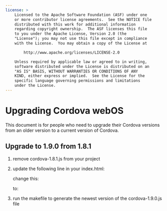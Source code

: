 ```yaml
---
license: >
    Licensed to the Apache Software Foundation (ASF) under one
    or more contributor license agreements.  See the NOTICE file
    distributed with this work for additional information
    regarding copyright ownership.  The ASF licenses this file
    to you under the Apache License, Version 2.0 (the
    "License"); you may not use this file except in compliance
    with the License.  You may obtain a copy of the License at

        http://www.apache.org/licenses/LICENSE-2.0

    Unless required by applicable law or agreed to in writing,
    software distributed under the License is distributed on an
    "AS IS" BASIS, WITHOUT WARRANTIES OR CONDITIONS OF ANY
    KIND, either express or implied.  See the License for the
    specific language governing permissions and limitations
    under the License.
---
```


Upgrading Cordova webOS
=======================

This document is for people who need to upgrade their Cordova versions from an older version to a current version of Cordova.

## Upgrade to 1.9.0 from 1.8.1 ##

1. remove cordova-1.8.1.js from your project

2. update the following line in your index.html:

    change this:
    <script type="text/javascript" src="cordova-1.8.1.js"></script> 
    
    to:
    <script type="text/javascript" src="cordova-1.9.0.js"></script> 

3. run the makefile to generate the newest version of the cordova-1.9.0.js file